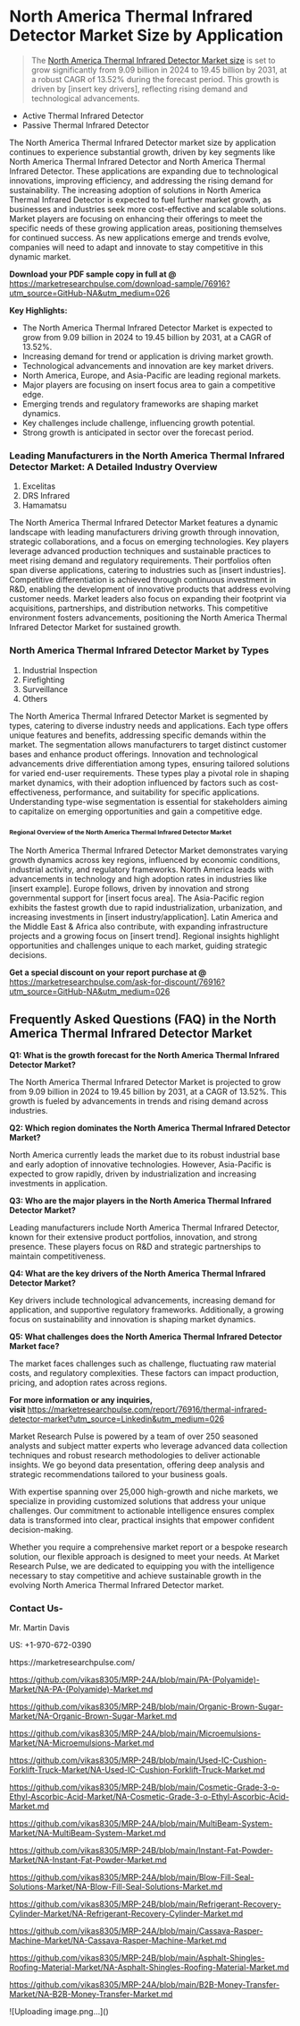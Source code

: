 
<h1>North America Thermal Infrared Detector Market&nbsp;Size by Application</h1><blockquote><p>The <a href="https://marketresearchpulse.com/download-sample/76916?utm_source=GitHub-NA&amp;utm_medium=026">North America Thermal Infrared Detector Market size</a> is set to grow significantly from 9.09 billion in 2024 to 19.45 billion by 2031, at a robust CAGR of 13.52% during the forecast period. This growth is driven by [insert key drivers], reflecting rising demand and technological advancements.</p></blockquote><ul><li>Active Thermal Infrared Detector<li> Passive Thermal Infrared Detector</li></ul><p>The North America Thermal Infrared Detector market size by application continues to experience substantial growth, driven by key segments like North America Thermal Infrared Detector and North America Thermal Infrared Detector. These applications are expanding due to technological innovations, improving efficiency, and addressing the rising demand for sustainability. The increasing adoption of solutions in North America Thermal Infrared Detector is expected to fuel further market growth, as businesses and industries seek more cost-effective and scalable solutions. Market players are focusing on enhancing their offerings to meet the specific needs of these growing application areas, positioning themselves for continued success. As new applications emerge and trends evolve, companies will need to adapt and innovate to stay competitive in this dynamic market.</p><p><strong>Download your PDF sample copy in full at @ </strong><a href="https://marketresearchpulse.com/download-sample/76916?utm_source=GitHub-NA&amp;utm_medium=026">https://marketresearchpulse.com/download-sample/76916?utm_source=GitHub-NA&amp;utm_medium=026</a></p><p><strong>Key Highlights: </strong></p><ul><li>The North America Thermal Infrared Detector Market is expected to grow from 9.09 billion in 2024 to 19.45 billion by 2031, at a CAGR of 13.52%.</li><li>Increasing demand for trend or application is driving market growth.</li><li>Technological advancements and innovation are key market drivers.</li><li>North America, Europe, and Asia-Pacific are leading regional markets.</li><li>Major players are focusing on insert focus area to gain a competitive edge.</li><li>Emerging trends and regulatory frameworks are shaping market dynamics.</li><li>Key challenges include challenge, influencing growth potential.</li><li>Strong growth is anticipated in sector over the forecast period.</li></ul><h3>Leading Manufacturers in the North America Thermal Infrared Detector Market: A Detailed Industry Overview</h3><ol><li>Excelitas</li><li>DRS Infrared</li><li>Hamamatsu</li></ol><div class="flex max-w-full flex-col flex-grow"><div class="min-h-8 text-message flex w-full flex-col items-end gap-2 whitespace-normal break-words [.text-message+&amp;]:mt-5" dir="auto" data-message-author-role="assistant" data-message-id="fd8432e4-4910-450d-b182-61b7bfb0a01f" data-message-model-slug="gpt-4o"><div class="flex w-full flex-col gap-1 empty:hidden first:pt-[3px]"><div class="markdown prose w-full break-words dark:prose-invert light"><p>The North America Thermal Infrared Detector Market features a dynamic landscape with leading manufacturers driving growth through innovation, strategic collaborations, and a focus on emerging technologies. Key players leverage advanced production techniques and sustainable practices to meet rising demand and regulatory requirements. Their portfolios often span diverse applications, catering to industries such as [insert industries]. Competitive differentiation is achieved through continuous investment in R&amp;D, enabling the development of innovative products that address evolving customer needs. Market leaders also focus on expanding their footprint via acquisitions, partnerships, and distribution networks. This competitive environment fosters advancements, positioning the North America Thermal Infrared Detector Market for sustained growth.</p></div></div></div></div><h3>North America Thermal Infrared Detector Market by Types</h3><ol><li>Industrial Inspection<li> Firefighting<li> Surveillance<li> Others</li></ol><div class="flex max-w-full flex-col flex-grow"><div class="min-h-8 text-message flex w-full flex-col items-end gap-2 whitespace-normal break-words [.text-message+&amp;]:mt-5" dir="auto" data-message-author-role="assistant" data-message-id="084470be-0bb7-4664-bddf-5156b4f41249" data-message-model-slug="gpt-4o-mini"><div class="flex w-full flex-col gap-1 empty:hidden first:pt-[3px]"><div class="markdown prose w-full break-words dark:prose-invert light"><p>The North America Thermal Infrared Detector Market is segmented by types, catering to diverse industry needs and applications. Each type offers unique features and benefits, addressing specific demands within the market. The segmentation allows manufacturers to target distinct customer bases and enhance product offerings. Innovation and technological advancements drive differentiation among types, ensuring tailored solutions for varied end-user requirements. These types play a pivotal role in shaping market dynamics, with their adoption influenced by factors such as cost-effectiveness, performance, and suitability for specific applications. Understanding type-wise segmentation is essential for stakeholders aiming to capitalize on emerging opportunities and gain a competitive edge.</p></div></div></div></div><h3><span style="font-size: 11px;">Regional Overview of the North America Thermal Infrared Detector Market</span></h3><div class="flex max-w-full flex-col flex-grow"><div class="min-h-8 text-message flex w-full flex-col items-end gap-2 whitespace-normal break-words [.text-message+&amp;]:mt-5" dir="auto" data-message-author-role="assistant" data-message-id="e9038762-ce64-4e30-91c9-9bd413514231" data-message-model-slug="gpt-4o-mini"><div class="flex w-full flex-col gap-1 empty:hidden first:pt-[3px]"><div class="markdown prose w-full break-words dark:prose-invert light"><p>The North America Thermal Infrared Detector Market demonstrates varying growth dynamics across key regions, influenced by economic conditions, industrial activity, and regulatory frameworks. North America leads with advancements in technology and high adoption rates in industries like [insert example]. Europe follows, driven by innovation and strong governmental support for [insert focus area]. The Asia-Pacific region exhibits the fastest growth due to rapid industrialization, urbanization, and increasing investments in [insert industry/application]. Latin America and the Middle East &amp; Africa also contribute, with expanding infrastructure projects and a growing focus on [insert trend]. Regional insights highlight opportunities and challenges unique to each market, guiding strategic decisions.</p></div></div></div></div><p><strong>Get a special discount on your report purchase at @ </strong><a href="https://marketresearchpulse.com/ask-for-discount/76916?utm_source=GitHub-NA&amp;utm_medium=026">https://marketresearchpulse.com/ask-for-discount/76916?utm_source=GitHub-NA&amp;utm_medium=026</a></p><h2>Frequently Asked Questions (FAQ) in the North America Thermal Infrared Detector Market</h2><p><strong>Q1: What is the growth forecast for the North America Thermal Infrared Detector Market?</strong></p><p>The North America Thermal Infrared Detector Market is projected to grow from 9.09 billion in 2024 to 19.45 billion by 2031, at a CAGR of 13.52%. This growth is fueled by advancements in trends and rising demand across industries.</p><p><strong>Q2: Which region dominates the North America Thermal Infrared Detector Market?</strong></p><p>North America currently leads the market due to its robust industrial base and early adoption of innovative technologies. However, Asia-Pacific is expected to grow rapidly, driven by industrialization and increasing investments in application.</p><p><strong>Q3: Who are the major players in the North America Thermal Infrared Detector Market?</strong></p><p>Leading manufacturers include North America Thermal Infrared Detector, known for their extensive product portfolios, innovation, and strong presence. These players focus on R&amp;D and strategic partnerships to maintain competitiveness.</p><p><strong>Q4: What are the key drivers of the North America Thermal Infrared Detector Market?</strong></p><p>Key drivers include technological advancements, increasing demand for application, and supportive regulatory frameworks. Additionally, a growing focus on sustainability and innovation is shaping market dynamics.</p><p><strong>Q5: What challenges does the North America Thermal Infrared Detector Market face?</strong></p><p>The market faces challenges such as challenge, fluctuating raw material costs, and regulatory complexities. These factors can impact production, pricing, and adoption rates across regions.</p><p><strong>For more information or any inquiries, visit&nbsp;</strong><a href="https://marketresearchpulse.com/report/76916/thermal-infrared-detector-market?utm_source=Linkedin&utm_medium=026">https://marketresearchpulse.com/report/76916/thermal-infrared-detector-market?utm_source=Linkedin&utm_medium=026</a></p><p>Market Research Pulse is powered by a team of over 250 seasoned analysts and subject matter experts who leverage advanced data collection techniques and robust research methodologies to deliver actionable insights. We go beyond data presentation, offering deep analysis and strategic recommendations tailored to your business goals.</p><p>With expertise spanning over 25,000 high-growth and niche markets, we specialize in providing customized solutions that address your unique challenges. Our commitment to actionable intelligence ensures complex data is transformed into clear, practical insights that empower confident decision-making.</p><p>Whether you require a comprehensive market report or a bespoke research solution, our flexible approach is designed to meet your needs. At Market Research Pulse, we are dedicated to equipping you with the intelligence necessary to stay competitive and achieve sustainable growth in the evolving North America Thermal Infrared Detector market.</p><h3><strong>Contact Us-</strong></h3><p>Mr. Martin Davis</p><p>US: +1-970-672-0390</p><p>https://marketresearchpulse.com/</p><p><a href="https://github.com/vikas8305/MRP-24A/blob/main/PA-(Polyamide)-Market/NA-PA-(Polyamide)-Market.md">https://github.com/vikas8305/MRP-24A/blob/main/PA-(Polyamide)-Market/NA-PA-(Polyamide)-Market.md</a></p><p><a href="https://github.com/vikas8305/MRP-24B/blob/main/Organic-Brown-Sugar-Market/NA-Organic-Brown-Sugar-Market.md">https://github.com/vikas8305/MRP-24B/blob/main/Organic-Brown-Sugar-Market/NA-Organic-Brown-Sugar-Market.md</a></p><p><a href="https://github.com/vikas8305/MRP-24A/blob/main/Microemulsions-Market/NA-Microemulsions-Market.md">https://github.com/vikas8305/MRP-24A/blob/main/Microemulsions-Market/NA-Microemulsions-Market.md</a></p><p><a href="https://github.com/vikas8305/MRP-24B/blob/main/Used-IC-Cushion-Forklift-Truck-Market/NA-Used-IC-Cushion-Forklift-Truck-Market.md">https://github.com/vikas8305/MRP-24B/blob/main/Used-IC-Cushion-Forklift-Truck-Market/NA-Used-IC-Cushion-Forklift-Truck-Market.md</a></p><p><a href="https://github.com/vikas8305/MRP-24B/blob/main/Cosmetic-Grade-3-o-Ethyl-Ascorbic-Acid-Market/NA-Cosmetic-Grade-3-o-Ethyl-Ascorbic-Acid-Market.md">https://github.com/vikas8305/MRP-24B/blob/main/Cosmetic-Grade-3-o-Ethyl-Ascorbic-Acid-Market/NA-Cosmetic-Grade-3-o-Ethyl-Ascorbic-Acid-Market.md</a></p><p><a href="https://github.com/vikas8305/MRP-24A/blob/main/MultiBeam-System-Market/NA-MultiBeam-System-Market.md">https://github.com/vikas8305/MRP-24A/blob/main/MultiBeam-System-Market/NA-MultiBeam-System-Market.md</a></p><p><a href="https://github.com/vikas8305/MRP-24B/blob/main/Instant-Fat-Powder-Market/NA-Instant-Fat-Powder-Market.md">https://github.com/vikas8305/MRP-24B/blob/main/Instant-Fat-Powder-Market/NA-Instant-Fat-Powder-Market.md</a></p><p><a href="https://github.com/vikas8305/MRP-24A/blob/main/Blow-Fill-Seal-Solutions-Market/NA-Blow-Fill-Seal-Solutions-Market.md">https://github.com/vikas8305/MRP-24A/blob/main/Blow-Fill-Seal-Solutions-Market/NA-Blow-Fill-Seal-Solutions-Market.md</a></p><p><a href="https://github.com/vikas8305/MRP-24B/blob/main/Refrigerant-Recovery-Cylinder-Market/NA-Refrigerant-Recovery-Cylinder-Market.md">https://github.com/vikas8305/MRP-24B/blob/main/Refrigerant-Recovery-Cylinder-Market/NA-Refrigerant-Recovery-Cylinder-Market.md</a></p><p><a href="https://github.com/vikas8305/MRP-24A/blob/main/Cassava-Rasper-Machine-Market/NA-Cassava-Rasper-Machine-Market.md">https://github.com/vikas8305/MRP-24A/blob/main/Cassava-Rasper-Machine-Market/NA-Cassava-Rasper-Machine-Market.md</a></p><p><a href="https://github.com/vikas8305/MRP-24B/blob/main/Asphalt-Shingles-Roofing-Material-Market/NA-Asphalt-Shingles-Roofing-Material-Market.md">https://github.com/vikas8305/MRP-24B/blob/main/Asphalt-Shingles-Roofing-Material-Market/NA-Asphalt-Shingles-Roofing-Material-Market.md</a></p><p><a href="https://github.com/vikas8305/MRP-24A/blob/main/B2B-Money-Transfer-Market/NA-B2B-Money-Transfer-Market.md">https://github.com/vikas8305/MRP-24A/blob/main/B2B-Money-Transfer-Market/NA-B2B-Money-Transfer-Market.md</a></p>
![Uploading image.png…]()
